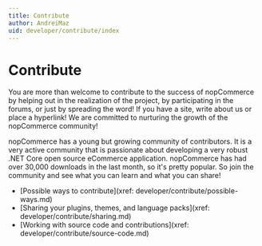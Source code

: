 ```yaml
---
title: Contribute
author: AndreiMaz
uid: developer/contribute/index
---
```


# Contribute

You are more than welcome to contribute to the success of nopCommerce by helping out in the realization of the project, by participating in the forums, or just by spreading the word! If you have a site, write about us or place a hyperlink! We are committed to nurturing the growth of the nopCommerce community!

nopCommerce has a young but growing community of contributors. It is a very active community that is passionate about developing a very robust .NET Core open source eCommerce application. nopCommerce has had over 30,000 downloads in the last month, so it's pretty popular. So join the community and see what you can learn and what you can share!

* [Possible ways to contribute](xref: developer/contribute/possible-ways.md)
* [Sharing your plugins, themes, and language packs](xref: developer/contribute/sharing.md)
* [Working with source code and contributions](xref: developer/contribute/source-code.md)